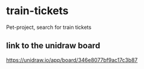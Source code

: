 # train-tickets
Pet-project, search for train tickets

## link to the unidraw board
https://unidraw.io/app/board/346e8077bf9ac17c3b87

